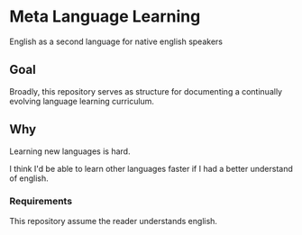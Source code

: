 # Meta Language Learning

English as a second language for native english speakers

## Goal

Broadly, this repository serves as structure for documenting a continually evolving language learning curriculum. 

## Why

Learning new languages is hard.

I think I'd be able to learn other languages faster if I had a better understand of english.

### Requirements

This repository assume the reader understands english.

